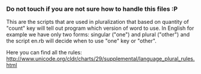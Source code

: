 ### Do not touch if you are not sure how to handle this files :P

This are the scripts that are used in pluralization that based on quantity of "count" key will tell out program which version of word to use. In English for example we have only two forms: singular ("one") and plural ("other") and the script en.rb will decide when to use "one" key or "other".

Here you can find all the rules:
http://www.unicode.org/cldr/charts/29/supplemental/language_plural_rules.html